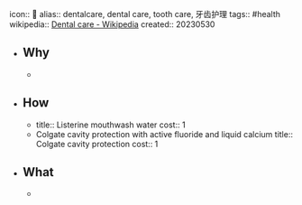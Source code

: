 icon:: 🦷
alias:: dentalcare, dental care, tooth care, 牙齿护理
tags:: #health
wikipedia:: [Dental care - Wikipedia](https://en.wikipedia.org/wiki/Dental_care)
created:: 20230530
- ## Why
  -
- ## How
  - title:: Listerine mouthwash water
    cost:: 1
  - Colgate cavity protection with active fluoride and liquid calcium
    title:: Colgate cavity protection
    cost:: 1
- ## What
  -